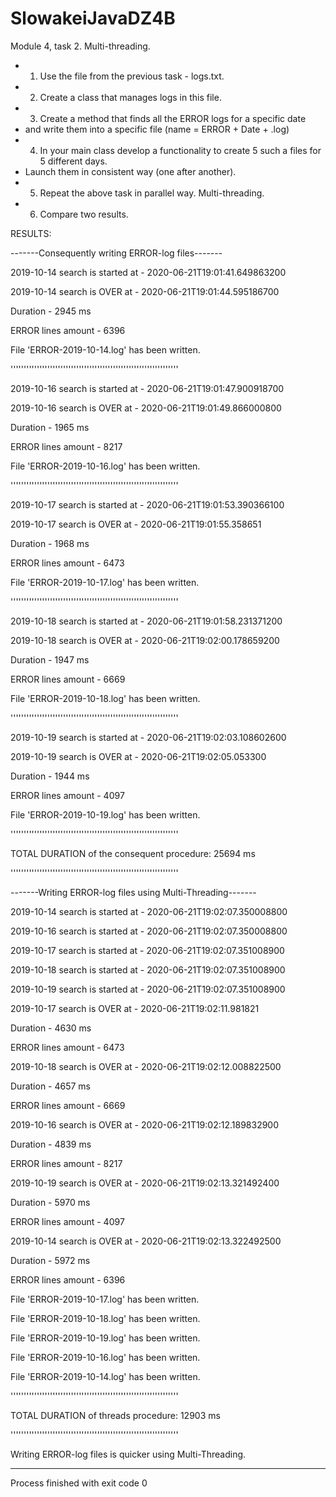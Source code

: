 # SlowakeiJavaDZ4B

Module 4, task 2. Multi-threading.
 
 * 1. Use the file from the previous task - logs.txt.
 * 2. Create a class that manages logs in this file.
 * 3. Create a method that finds all the ERROR logs for a specific date
 *    and write them into a specific file (name = ERROR  + Date  + .log)
 * 4. In your main class develop a functionality to create 5 such a files for 5 different days.
 *    Launch them in consistent way (one after another).
 * 5. Repeat the above task in parallel way. Multi-threading.
 * 6. Compare two results.
 
 RESULTS:
 
 -------Consequently writing ERROR-log files-------
 
2019-10-14 search is started at - 2020-06-21T19:01:41.649863200

2019-10-14 search is OVER at - 2020-06-21T19:01:44.595186700

Duration - 2945 ms

ERROR lines amount - 6396

File 'ERROR-2019-10-14.log' has been written.

''''''''''''''''''''''''''''''''''''''''''''''''''''''''''''''''

2019-10-16 search is started at - 2020-06-21T19:01:47.900918700

2019-10-16 search is OVER at - 2020-06-21T19:01:49.866000800

Duration - 1965 ms

ERROR lines amount - 8217

File 'ERROR-2019-10-16.log' has been written.

''''''''''''''''''''''''''''''''''''''''''''''''''''''''''''''''

2019-10-17 search is started at - 2020-06-21T19:01:53.390366100

2019-10-17 search is OVER at - 2020-06-21T19:01:55.358651

Duration - 1968 ms

ERROR lines amount - 6473

File 'ERROR-2019-10-17.log' has been written.

''''''''''''''''''''''''''''''''''''''''''''''''''''''''''''''''

2019-10-18 search is started at - 2020-06-21T19:01:58.231371200

2019-10-18 search is OVER at - 2020-06-21T19:02:00.178659200

Duration - 1947 ms

ERROR lines amount - 6669

File 'ERROR-2019-10-18.log' has been written.

''''''''''''''''''''''''''''''''''''''''''''''''''''''''''''''''

2019-10-19 search is started at - 2020-06-21T19:02:03.108602600

2019-10-19 search is OVER at - 2020-06-21T19:02:05.053300

Duration - 1944 ms

ERROR lines amount - 4097

File 'ERROR-2019-10-19.log' has been written.

''''''''''''''''''''''''''''''''''''''''''''''''''''''''''''''''

TOTAL DURATION of the consequent procedure: 25694 ms

''''''''''''''''''''''''''''''''''''''''''''''''''''''''''''''''

-------Writing ERROR-log files using Multi-Threading-------

2019-10-14 search is started at - 2020-06-21T19:02:07.350008800

2019-10-16 search is started at - 2020-06-21T19:02:07.350008800

2019-10-17 search is started at - 2020-06-21T19:02:07.351008900

2019-10-18 search is started at - 2020-06-21T19:02:07.351008900

2019-10-19 search is started at - 2020-06-21T19:02:07.351008900


2019-10-17 search is OVER at - 2020-06-21T19:02:11.981821

Duration - 4630 ms

ERROR lines amount - 6473

2019-10-18 search is OVER at - 2020-06-21T19:02:12.008822500

Duration - 4657 ms

ERROR lines amount - 6669

2019-10-16 search is OVER at - 2020-06-21T19:02:12.189832900

Duration - 4839 ms

ERROR lines amount - 8217

2019-10-19 search is OVER at - 2020-06-21T19:02:13.321492400

Duration - 5970 ms

ERROR lines amount - 4097

2019-10-14 search is OVER at - 2020-06-21T19:02:13.322492500

Duration - 5972 ms

ERROR lines amount - 6396


File 'ERROR-2019-10-17.log' has been written.

File 'ERROR-2019-10-18.log' has been written.

File 'ERROR-2019-10-19.log' has been written.

File 'ERROR-2019-10-16.log' has been written.

File 'ERROR-2019-10-14.log' has been written.

''''''''''''''''''''''''''''''''''''''''''''''''''''''''''''''''

TOTAL DURATION of threads procedure: 12903 ms

''''''''''''''''''''''''''''''''''''''''''''''''''''''''''''''''

Writing ERROR-log files is quicker using Multi-Threading.

----------------------------------------------------------------

Process finished with exit code 0
